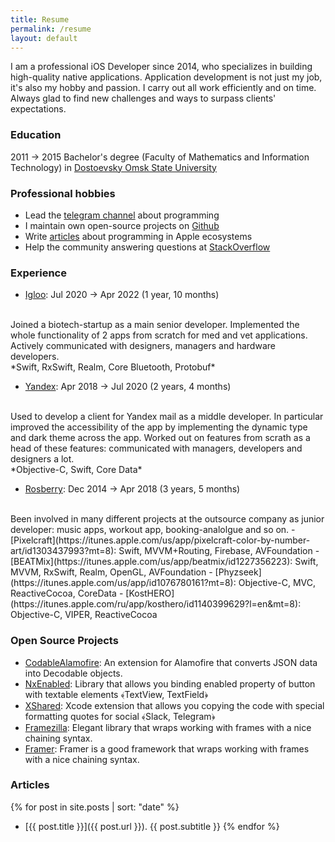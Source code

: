 ```yaml
---
title: Resume
permalink: /resume
layout: default
---
```


I am a professional iOS Developer since 2014, who specializes in building high-quality native applications. Application development is not just my job, it's also my hobby and passion. I carry out all work efficiently and on time. Always glad to find new challenges and ways to surpass clients' expectations.

### Education 

2011 → 2015 Bachelor's degree (Faculty of Mathematics and Information Technology) in [Dostoevsky Omsk State University](https://omsu.ru/about/structure/general/omp/eng/)

### Professional hobbies

- Lead the [telegram channel](https://t.me/readaggregator) about programming
- I maintain own open-source projects on [Github](https://github.com/otbivnoe)
- Write [articles](/) about programming in Apple ecosystems
- Help the community answering questions at [StackOverflow](https://stackoverflow.com/users/3733734/nikita-ermolenko?tab=profile)

### Experience

- [Igloo](https://iglootest.ru): Jul 2020 → Apr 2022 (1 year, 10 months) 
<br> 
Joined a biotech-startup as a main senior developer. Implemented the whole functionality of 2 apps from scratch for med and vet applications. Actively communicated with designers, managers and hardware developers.
<br>
*Swift, RxSwift, Realm, Core Bluetooth, Protobuf*

- [Yandex](https://apps.apple.com/us/app/yandex-mail-email-app/id441785419): Apr 2018 → Jul 2020 (2 years, 4 months) 
<br> 
Used to develop a client for Yandex mail as a middle developer. In particular improved the accessibility of the app by implementing the dynamic type and dark theme across the app. Worked out on features from scrath as a head of these features: communicated with managers, developers and designers a lot.
<br>
*Objective-C, Swift, Core Data*

- [Rosberry](https://rosberry.com/): Dec 2014 → Apr 2018 (3 years, 5 months) 
<br>
Been involved in many different projects at the outsource company as junior developer: music apps, workout app, booking-analolgue and so on.
    - [Pixelcraft](https://itunes.apple.com/us/app/pixelcraft-color-by-number-art/id1303437993?mt=8): Swift, MVVM+Routing, Firebase, AVFoundation
    - [BEATMix](https://itunes.apple.com/us/app/beatmix/id1227356223): Swift, MVVM, RxSwift, Realm, OpenGL, AVFoundation
    - [Phyzseek](https://itunes.apple.com/us/app/id1076780161?mt=8): Objective-C, MVC, ReactiveCocoa, CoreData
    - [KostHERO](https://itunes.apple.com/ru/app/kosthero/id1140399629?l=en&mt=8): Objective-C, VIPER, ReactiveCocoa

### Open Source Projects

 - [CodableAlamofire](https://github.com/Otbivnoe/CodableAlamofire): An extension for Alamofire that converts JSON data into Decodable objects.
 - [NxEnabled](https://github.com/Otbivnoe/NxEnabled): Library that allows you binding enabled property of button with textable elements ﴾TextView, TextField﴿
 - [XShared](https://github.com/Otbivnoe/XShared): Xcode extension that allows you copying the code with special formatting quotes for social ﴾Slack, Telegram﴿
 - [Framezilla](https://github.com/Otbivnoe/Framezilla): Elegant library that wraps working with frames with a nice chaining syntax.
 - [Framer](https://github.com/Otbivnoe/Framer): Framer is a good framework that wraps working with frames with a nice chaining syntax.

### Articles

{% for post in site.posts | sort: "date" %}
- [{{ post.title }}]({{ post.url }}). {{ post.subtitle }}
{% endfor %}